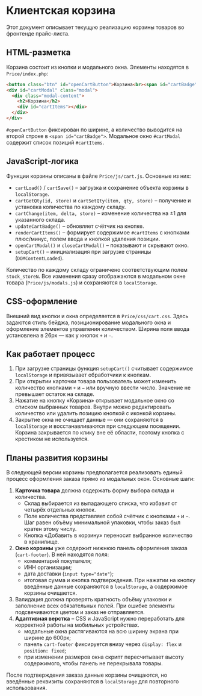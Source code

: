 # Клиентская корзина

Этот документ описывает текущую реализацию корзины товаров во фронтенде прайс-листа.

## HTML-разметка

Корзина состоит из кнопки и модального окна. Элементы находятся в `Price/index.php`:

```html
<button class="btn" id="openCartButton">Корзина<br><span id="cartBadge"></span></button>
<div id="cartModal" class="modal">
  <div class="modal-content">
    <h2>Корзина</h2>
    <div id="cartItems"></div>
  </div>
</div>
```

`#openCartButton` фиксирован по ширине, а количество выводится на второй строке в `<span id="cartBadge">`. Модальное окно `#cartModal` содержит список позиций `#cartItems`.

## JavaScript-логика

Функции корзины описаны в файле `Price/js/cart.js`. Основные из них:

- `cartLoad()` / `cartSave()` – загрузка и сохранение объекта корзины в `localStorage`.
- `cartGetQty(id, store)` и `cartSetQty(item, qty, store)` – получение и установка
  количества по каждому складу.
- `cartChange(item, delta, store)` – изменение количества на ±1 для указанного склада.
- `updateCartBadge()` – обновляет счётчик на кнопке.
- `renderCartItems()` – формирует содержимое `#cartItems` с кнопками плюс/минус, полем ввода и кнопкой удаления позиции.
- `openCartModal()` и `closeCartModal()` – показывают и скрывают окно.
- `setupCart()` – инициализация при загрузке страницы (`DOMContentLoaded`).

Количество по каждому складу ограничено соответствующим полем `stock_storeN`. Все изменения сразу отображаются в модальном окне товара (`Price/js/modals.js`) и сохраняются в `localStorage`.

## CSS-оформление

Внешний вид кнопки и окна определяется в `Price/css/cart.css`. Здесь задаются стиль бейджа, позиционирование модального окна и оформление элементов управления количеством. Ширина поля ввода установлена в 26px — как у кнопок `+` и `−`.

## Как работает процесс

1. При загрузке страницы функция `setupCart()` считывает содержимое `localStorage` и привязывает обработчики к кнопкам.
2. При открытии карточки товара пользователь может изменить количество кнопками `+` и `−` или вручную ввести число. Значение не превышает остаток на складе.
3. Нажатие на кнопку «Корзина» открывает модальное окно со списком выбранных товаров. Внутри можно редактировать количество или удалить позицию кнопкой с иконкой корзины.
4. Закрытие окна не очищает данные — они сохраняются в `localStorage` и восстанавливаются при следующем посещении.
   Корзина закрывается по клику вне её области, поэтому кнопка с крестиком не используется.

## Планы развития корзины

В следующей версии корзины предполагается реализовать единый процесс оформления
заказа прямо из модальных окон. Основные шаги:

1. **Карточка товара** должна содержать форму выбора склада и количества.
   - Склад выбирается из выпадающего списка, что избавит от четырёх отдельных
     кнопок.
   - Поле количества представляет собой счётчик с кнопками `+` и `−`. Шаг равен
     объёму минимальной упаковки, чтобы заказ был кратен этому числу.
   - Кнопка «Добавить в корзину» переносит выбранное количество в хранилище.
2. **Окно корзины** уже содержит нижнюю панель оформления заказа (`cart-footer`).
   В ней находятся поля:
   - комментарий покупателя;
   - ИНН организации;
   - дата доставки (`input type="date"`);
   - итоговая сумма и кнопка подтверждения.
   При нажатии на кнопку введённые данные сохраняются в `localStorage`, а
   содержимое корзины очищается.
3. Валидация должна проверять кратность объёму упаковки и заполнение всех
   обязательных полей. При ошибке элементы подсвечиваются цветом и заказ не
   отправляется.
4. **Адаптивная верстка** – CSS и JavaScript нужно переработать для корректной
   работы на мобильных устройствах.
    - модальные окна растягиваются на всю ширину экрана при ширине до 600px;
    - панель `cart-footer` фиксируется внизу через `display: flex` и
      `position: fixed`;
    - при изменении размеров окна скрипт пересчитывает высоту содержимого,
      чтобы панель не перекрывала товары.

После подтверждения заказа данные корзины очищаются, но введённые реквизиты
сохраняются в `localStorage` для повторного использования.
